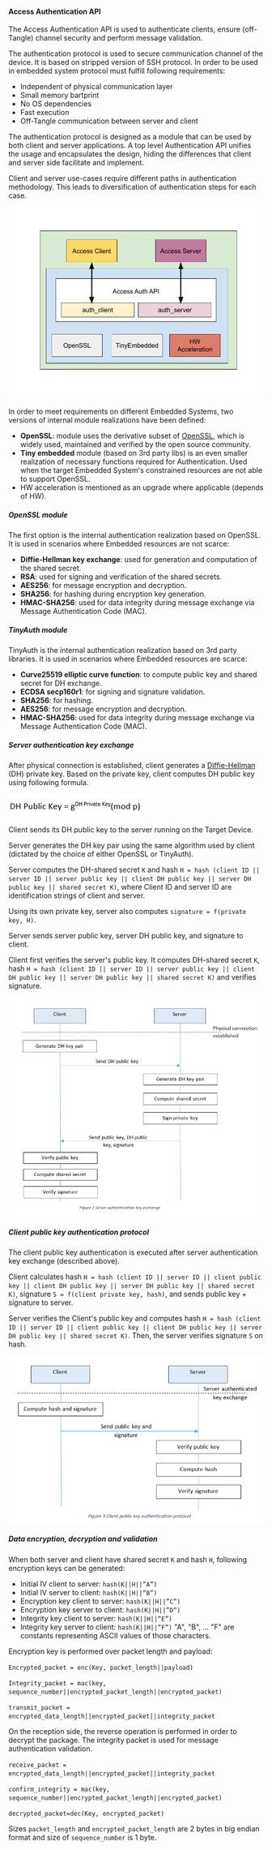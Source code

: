 #### Access Authentication API
The Access Authentication API is used to authenticate clients, ensure (off-Tangle) channel security and perform message validation.

The authentication protocol is used to secure communication channel of the device. It is based on stripped version of SSH protocol. In order to be used in embedded system protocol must fulfill following requirements:
- Independent of physical communication layer
- Small memory bartprint
- No OS dependencies
- Fast execution
- Off-Tangle communication between server and client

The authentication protocol is designed as a module that can be used by both client and server applications. A top level Authentication API unifies the usage and encapsulates the design, hiding the differences that client and server side facilitate and implement.

Client and server use-cases require different paths in authentication methodology. This leads to diversification of authentication steps for each case.

![drawing](/docs/images/auth.png)

In order to meet requirements on different Embedded Systems, two versions of internal module realizations have been defined:

- **OpenSSL**: module uses the derivative subset of [OpenSSL](https://www.openssl.org/), which is widely used, maintained and verified by the open source community.
- **Tiny embedded** module (based on 3rd party libs) is an even smaller realization of necessary functions required for Authentication. Used when the target Embedded System's constrained resources are not able to support OpenSSL.
- HW acceleration is mentioned as an upgrade where applicable (depends of HW).

##### OpenSSL module
The first option is the internal authentication realization based on OpenSSL. It is used in scenarios where Embedded resources are not scarce:

- **Diffie-Hellman key exchange**: used for generation and computation of the shared secret.
- **RSA**: used for signing and verification of the shared secrets.
- **AES256**: for message encryption and decryption.
- **SHA256**: for hashing during encryption key generation.
- **HMAC-SHA256**: used for data integrity during message exchange via Message Authentication Code (MAC).

##### TinyAuth module
TinyAuth is the internal authentication realization based on 3rd party libraries. It is used in scenarios where Embedded resources are scarce:
- **Curve25519 elliptic curve function**: to compute public key and shared secret for DH exchange.
- **ECDSA secp160r1**: for signing and signature validation.
- **SHA256**: for hashing.
- **AES256**: for message encryption and decryption.
- **HMAC-SHA256**: used for data integrity during message exchange via Message Authentication Code (MAC).

##### Server authentication key exchange

After physical connection is established, client generates a [Diffie-Hellman](https://mathworld.wolfram.com/Diffie-HellmanProtocol.html) (DH) private key. Based on the private key, client computes DH public key using following formula.

![drawing](/docs/images/formula.png)

Client sends its DH public key to the server running on the Target Device.

Server generates the DH key pair using the same algorithm used by client (dictated by the choice of either OpenSSL or TinyAuth).

Server computes the DH-shared secret `K` and hash `H = hash (client ID || server ID || server public key || client DH public key || server DH public key || shared secret K)`, where Client ID and server ID are identification strings of client and server.

Using its own private key, server also computes `signature = f(private key, H)`.

Server sends server public key, server DH public key, and signature to client.

Client first verifies the server's public key. It computes DH-shared secret `K`, hash `H = hash (client ID || server ID || server public key || client DH public key || server DH public key || shared secret K)` and verifies signature.

![drawing](/docs/images/key_exchange.png)

##### Client public key authentication protocol

The client public key authentication is executed after server authentication key exchange (described above).

Client calculates hash `H = hash (client ID || server ID || client public key || client DH public key || server DH public key || shared secret K)`, signature `S = f(client private key, hash)`, and sends public key + signature to server.

Server verifies the Client's public key and computes hash `H = hash (client ID || server ID || client public key || client DH public key || server DH public key || shared secret K)`. Then, the server verifies signature `S` on hash.

![drawing](/docs/images/client_key.png)

##### Data encryption, decryption and validation

When both server and client have shared secret `K` and hash `H`, following encryption keys can be generated:
- Initial IV client to server: `hash(K||H||”A”)`
- Initial IV server to client: `hash(K||H||”B”)`
- Encryption key client to server: `hash(K||H||”C”)`
- Encryption key server to client: `hash(K||H||”D”)`
- Integrity key client to server: `hash(K||H||”E”)`
- Integrity key server to client: `hash(K||H||”F”)`
"A", "B", ... "F" are constants representing ASCII values of those characters.

Encryption key is performed over packet length and payload:

`Encrypted_packet = enc(Key, packet_length||payload)`

`Integrity_packet = mac(key, sequence_number||encrypted_packet_length||encrypted_packet)`

`transmit_packet = encrypted_data_length||encrypted_packet||integrity_packet`

On the reception side, the reverse operation is performed in order to decrypt the package. The integrity packet is used for message authentication validation.

`receive_packet = encrypted_data_length||encrypted_packet||integrity_packet`

`confirm_integrity = mac(key, sequence_number||encrypted_packet_length||encrypted_packet)`

`decrypted_packet=dec(Key, encrypted_packet)`

Sizes `packet_length` and `encrypted_packet_length` are 2 bytes in big endian format and size of `sequence_number` is 1 byte.
